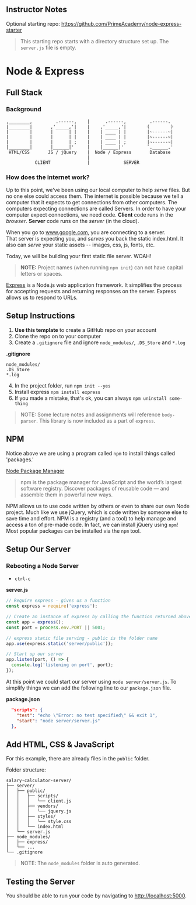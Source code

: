 ## Instructor Notes
Optional starting repo: https://github.com/PrimeAcademy/node-express-starter

> This starting repo starts with a directory structure set up. The `server.js` file is empty.

# Node & Express

## Full Stack

### Background


```
,________,         .------,    |      .------,         .------.
|________|       ,'_____,'|    |    ,'_____,'|        (        )
|        |       |      | |    |    | ____ | |        |~------~|
|        |       |      | |    |    | ____ | |        |~------~|
|        |       |      | ;    |    | ____ | ;        |~------~|
|________|       |______|'     |    |______|'         `.______.'
 HTML/CSS       JS / jQuery    |  Node / Express       Database
                               |                   
           CLIENT              |             SERVER           
```

### How does the internet work?
Up to this point, we've been using our local computer to help *serve* files. But no one else could access them. 
The internet is possible because we tell a computer that it expects to get connections from other computers. 
The computers expecting connections are called Servers. 
In order to have your computer expect connections, we need code.
**Client** code runs in the _browser_. **Server** code runs on the _server_ (in the cloud).

When you go to www.google.com, you are connecting to a server.  
That server is expecting you, and *serves* you back the static index.html. 
It also can *serve* your static assets -- images, css, js, fonts, etc. 

Today, we will be building your first static file server. WOAH!


> **NOTE:** Project names (when running `npm init`) can not have capital letters or spaces.

[Express](https://expressjs.com/) is a Node.js web application framework. It simplifies the process for accepting requests and returning responses on the server. Express allows us to respond to URLs.

## Setup Instructions

1. **Use this template** to create a GitHub repo on your account
2. Clone the repo on to your computer
3. Create a `.gitignore` file and ignore `node_modules/`, `.DS_Store` and `*.log`
  
  **.gitignore**

  ```
  node_modules/
  .DS_Store
  *.log
  ```

4. In the project folder, run `npm init --yes`
5. Install express `npm install express`
6. If you made a mistake, that's ok, you can always `npm uninstall some-thing`

> NOTE: Some lecture notes and assignments will reference `body-parser`. This library is now included as a part of `express`.

## NPM

Notice above we are using a program called `npm` to install things called 'packages.'

[Node Package Manager](https://www.npmjs.com/) 

>npm is the package manager for JavaScript and the world’s largest software registry. Discover packages of reusable code — and assemble them in powerful new ways.

NPM allows us to use code written by others or even to share our own Node project. Much like we use jQuery, which is code written by someone else to save time and effort. NPM is a registry (and a tool) to help manage and access a ton of pre-made code. In fact, we can install jQuery using `npm`! Most popular packages can be installed via the `npm` tool.

## Setup Our Server

### Rebooting a Node Server
- `ctrl-c`

**server.js**

```JavaScript
// Require express - gives us a function
const express = require('express');

// Create an instance of express by calling the function returned above - gives us an object
const app = express();
const port = process.env.PORT || 5001;

// express static file serving - public is the folder name
app.use(express.static('server/public'));

// Start up our server
app.listen(port, () => {
  console.log('listening on port', port);
});
```

At this point we could start our server using `node server/server.js`. To simplify things we can add the following line to our `package.json` file.

**package.json**

```json
  "scripts": {
    "test": "echo \"Error: no test specified\" && exit 1",
    "start": "node server/server.js"
  },
```

## Add HTML, CSS & JavaScript

For this example, there are already files in the `public` folder.

Folder structure:

  ```
  salary-calculator-server/
  ├── server/
  │   ├── public/
  │   │   ├── scripts/
  │   │   │   └── client.js
  │   │   ├── vendors/
  │   │   │   └── jquery.js
  │   │   ├── styles/
  │   │   │   └── style.css
  │   │   └── index.html
  │   └── server.js
  ├── node_modules/
  │   ├── express/
  │   └── ...
  └── .gitignore
  ```

  > NOTE: The `node_modules` folder is auto generated.

## Testing the Server

You should be able to run your code by navigating to [http://localhost:5000](http://localhost:5000).

